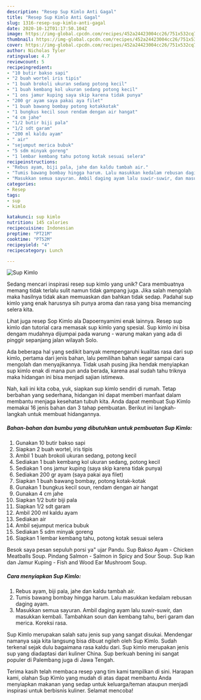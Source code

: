 ```yaml
---
description: "Resep Sup Kimlo Anti Gagal"
title: "Resep Sup Kimlo Anti Gagal"
slug: 1316-resep-sup-kimlo-anti-gagal
date: 2020-10-12T01:17:50.104Z
image: https://img-global.cpcdn.com/recipes/452a24423004cc26/751x532cq70/sup-kimlo-foto-resep-utama.jpg
thumbnail: https://img-global.cpcdn.com/recipes/452a24423004cc26/751x532cq70/sup-kimlo-foto-resep-utama.jpg
cover: https://img-global.cpcdn.com/recipes/452a24423004cc26/751x532cq70/sup-kimlo-foto-resep-utama.jpg
author: Nicholas Tyler
ratingvalue: 4.7
reviewcount: 5
recipeingredient:
- "10 butir bakso sapi"
- "2 buah wortel iris tipis"
- "1 buah brokoli ukuran sedang potong kecil"
- "1 buah kembang kol ukuran sedang potong kecil"
- "1 ons jamur kuping saya skip karena tidak punya"
- "200 gr ayam saya pakai aya filet"
- "1 buah bawang bombay potong kotakkotak"
- "1 bungkus kecil soun rendam dengan air hangat"
- "4 cm jahe"
- "1/2 butir biji pala"
- "1/2 sdt garam"
- "200 ml kaldu ayam"
- " air"
- "sejumput merica bubuk"
- "5 sdm minyak goreng"
- "1 lembar kembang tahu potong kotak sesuai selera"
recipeinstructions:
- "Rebus ayam, biji pala, jahe dan kaldu tambah air."
- "Tumis bawang bombay hingga harum. Lalu masukkan kedalam rebusan daging ayam."
- "Masukkan semua sayuran. Ambil daging ayam lalu suwir-suwir, dan masukkan kembali. Tambahkan soun dan kembang tahu, beri garam dan merica. Koreksi rasa."
categories:
- Resep
tags:
- sup
- kimlo

katakunci: sup kimlo 
nutrition: 145 calories
recipecuisine: Indonesian
preptime: "PT21M"
cooktime: "PT52M"
recipeyield: "4"
recipecategory: Lunch

---
```



![Sup Kimlo](https://img-global.cpcdn.com/recipes/452a24423004cc26/751x532cq70/sup-kimlo-foto-resep-utama.jpg)

Sedang mencari inspirasi resep sup kimlo yang unik? Cara membuatnya memang tidak terlalu sulit namun tidak gampang juga. Jika salah mengolah maka hasilnya tidak akan memuaskan dan bahkan tidak sedap. Padahal sup kimlo yang enak harusnya sih punya aroma dan rasa yang bisa memancing selera kita.

Lihat juga resep Sop Kimlo ala Dapoernyamimi enak lainnya. Resep sup kimlo dan tutorial cara memasak sup kimlo yang spesial. Sup kimlo ini bisa dengam mudahnya dijumpai pada warung - warung makan yang ada di pinggir sepanjang jalan wilayah Solo.

Ada beberapa hal yang sedikit banyak mempengaruhi kualitas rasa dari sup kimlo, pertama dari jenis bahan, lalu pemilihan bahan segar sampai cara mengolah dan menyajikannya. Tidak usah pusing jika hendak menyiapkan sup kimlo enak di mana pun anda berada, karena asal sudah tahu triknya maka hidangan ini bisa menjadi sajian istimewa.


Nah, kali ini kita coba, yuk, siapkan sup kimlo sendiri di rumah. Tetap berbahan yang sederhana, hidangan ini dapat memberi manfaat dalam membantu menjaga kesehatan tubuh kita. Anda dapat membuat Sup Kimlo memakai 16 jenis bahan dan 3 tahap pembuatan. Berikut ini langkah-langkah untuk membuat hidangannya.

<!--inarticleads1-->

##### Bahan-bahan dan bumbu yang dibutuhkan untuk pembuatan Sup Kimlo:

1. Gunakan 10 butir bakso sapi
1. Siapkan 2 buah wortel, iris tipis
1. Ambil 1 buah brokoli ukuran sedang, potong kecil
1. Sediakan 1 buah kembang kol ukuran sedang, potong kecil
1. Sediakan 1 ons jamur kuping (saya skip karena tidak punya)
1. Sediakan 200 gr ayam (saya pakai aya filet)
1. Siapkan 1 buah bawang bombay, potong kotak-kotak
1. Gunakan 1 bungkus kecil soun, rendam dengan air hangat
1. Gunakan 4 cm jahe
1. Siapkan 1/2 butir biji pala
1. Siapkan 1/2 sdt garam
1. Ambil 200 ml kaldu ayam
1. Sediakan  air
1. Ambil sejumput merica bubuk
1. Sediakan 5 sdm minyak goreng
1. Siapkan 1 lembar kembang tahu, potong kotak sesuai selera


Besok saya pesan sepuluh porsi ya&#34; ujar Pandu. Sup Bakso Ayam - Chicken Meatballs Soup. Pindang Salmon - Salmon in Spicy and Sour Soup. Sup Ikan dan Jamur Kuping - Fish and Wood Ear Mushroom Soup. 

<!--inarticleads2-->

##### Cara menyiapkan Sup Kimlo:

1. Rebus ayam, biji pala, jahe dan kaldu tambah air.
1. Tumis bawang bombay hingga harum. Lalu masukkan kedalam rebusan daging ayam.
1. Masukkan semua sayuran. Ambil daging ayam lalu suwir-suwir, dan masukkan kembali. Tambahkan soun dan kembang tahu, beri garam dan merica. Koreksi rasa.


Sup Kimlo merupakan salah satu jenis sup yang sangat disukai. Mendengar namanya saja kita langsung bisa dibuat ngileh oleh Sup Kimlo. Sudah terkenal sejak dulu bagaimana rasa kaldu dari. Sup kimlo merupakan jenis sup yang diadaptasi dari kuliner China. Sup berkuah bening ini sangat populer di Palembang juga di Jawa Tengah. 

Terima kasih telah membaca resep yang tim kami tampilkan di sini. Harapan kami, olahan Sup Kimlo yang mudah di atas dapat membantu Anda menyiapkan makanan yang sedap untuk keluarga/teman ataupun menjadi inspirasi untuk berbisnis kuliner. Selamat mencoba!
